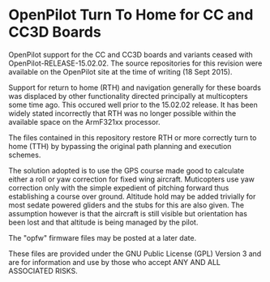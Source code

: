OpenPilot Turn To Home for CC and CC3D Boards 
=============================================

OpenPilot support for the CC and CC3D boards and variants ceased with OpenPilot-RELEASE-15.02.02. The source repositories for this revision were available on the OpenPilot site at the time of writing (18 Sept 2015).

Support for return to home (RTH) and navigation generally for these boards was displaced by other functionality directed principally at multicopters some time ago. This occured well prior to the 15.02.02 release. It has been widely stated incorrectly that RTH was no longer possible within the available space on the ArmF321xx processor.

The files contained in this repository restore RTH or more correctly turn to home (TTH) by bypassing the original path planning and execution schemes.

The solution adopted is to use the GPS course made good to calculate either a roll or yaw correction for fixed wing aircraft. Muticopters use yaw correction only with the simple expedient of pitching forward thus establishing a course over ground. Altitude hold may be added trivially for most sedate powered gliders and the stubs for this are also given. The assumption however is that the aircraft is still visible but orientation has been lost and that altitude is being managed by the pilot.

The "opfw" firmware files may be posted at a later date.

These files are provided under the GNU Public License (GPL) Version 3 and are for information and use by those who accept ANY AND ALL ASSOCIATED RISKS.



